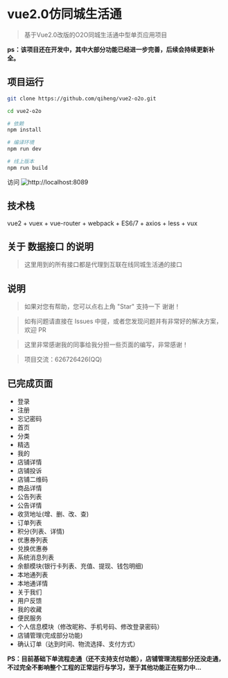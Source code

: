 # vue2.0仿同城生活通

> 基于Vue2.0改版的O2O同城生活通中型单页应用项目

__ps：该项目还在开发中，其中大部分功能已经进一步完善，后续会持续更新补全。__

## 项目运行

``` bash
git clone https://github.com/qiheng/vue2-o2o.git

cd vue2-o2o

# 依赖
npm install

# 编译环境
npm run dev

# 线上版本
npm run build

```

访问 ![http://localhost:8089](http://localhost:8089)

## 技术栈
vue2 + vuex + vue-router + webpack + ES6/7 + axios + less + vux

## 关于 数据接口 的说明

> 这里用到的所有接口都是代理到互联在线同城生活通的接口

## 说明

> 如果对您有帮助，您可以点右上角 "Star" 支持一下 谢谢！

> 如有问题请直接在 Issues 中提，或者您发现问题并有非常好的解决方案，欢迎 PR

> 这里非常感谢我的同事给我分担一些页面的编写，非常感谢！

> 项目交流：626726426(QQ)

## 已完成页面

- 登录
- 注册
- 忘记密码
- 首页
- 分类
- 精选
- 我的
- 店铺详情
- 店铺投诉
- 店铺二维码
- 商品详情
- 公告列表
- 公告详情
- 收货地址(增、删、改、查)
- 订单列表
- 积分(列表、详情)
- 优惠券列表
- 兑换优惠券
- 系统消息列表
- 余额模块(银行卡列表、充值、提现、钱包明细)
- 本地通列表
- 本地通详情
- 关于我们
- 用户反馈
- 我的收藏
- 便民服务
- 个人信息模块（修改昵称、手机号码、修改登录密码）
- 店铺管理(完成部分功能)
- 确认订单（达到时间、物流选择、支付方式）

__PS：目前基础下单流程走通（还不支持支付功能），店铺管理流程部分还没走通，不过完全不影响整个工程的正常运行与学习，至于其他功能正在努力中...__




